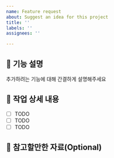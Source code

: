 ```yaml
---
name: Feature request
about: Suggest an idea for this project
title: ''
labels: ''
assignees: ''

---
```


## 📎 기능 설명

추가하려는 기능에 대해 간결하게 설명해주세요

## 📎 작업 상세 내용

- [ ] TODO
- [ ] TODO
- [ ] TODO

## 📎 참고할만한 자료(Optional)
